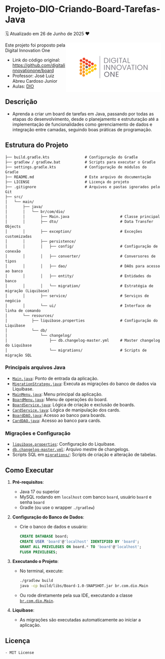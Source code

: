 # Projeto-DIO-Criando-Board-Tarefas-Java

:spiral_calendar: Atualizado em 26 de Junho de 2025 :heart:

<img align="right" alt="GIF" height="160px" src="https://github.com/rdeconti/rdeconti-resources/blob/main/Digital%20Innovation%20One%20-%20Logotipo.png" />

Este projeto foi proposto pela Digital Innovation One
- Link do código original: https://github.com/digitalinnovationone/board
- Professor: José Luiz Abreu Cardoso Junior
- Aulas: [DIO](https://web.dio.me/lab/proejto-board-de-tarefas/learning/20a6039c-3f63-43c8-9812-ef7aa35bc2f3?back=/track/tonnie-java-and-ai-europe)

## Descrição
- Aprenda a criar um board de tarefas em Java, passando por todas as etapas do desenvolvimento, desde o planejamento e estruturação até a implementação de funcionalidades como gerenciamento de dados e integração entre camadas, seguindo boas práticas de programação.

## Estrutura do Projeto

```
├── build.gradle.kts                # Configuração do Gradle
├── gradlew / gradlew.bat           # Scripts para executar o Gradle
├── settings.gradle.kts             # Configuração de módulos do Gradle
├── README.md                       # Este arquivo de documentação
├── LICENSE                         # Licença do projeto
├── .gitignore                      # Arquivos e pastas ignorados pelo Git
├── src/
│   └── main/
│       ├── java/
│       │   └── br/com/dio/
│       │       ├── Main.java                       # Classe principal
│       │       ├── dto/                            # Data Transfer Objects
│       │       ├── exception/                      # Exceções customizadas
│       │       ├── persistence/
│       │       │   ├── config/                     # Configuração de conexão
│       │       │   ├── converter/                  # Conversores de tipos
│       │       │   ├── dao/                        # DAOs para acesso ao banco
│       │       │   ├── entity/                     # Entidades do banco
│       │       │   └── migration/                  # Estratégia de migração (Liquibase)
│       │       ├── service/                        # Serviços de negócio
│       │       └── ui/                             # Interface de linha de comando
│       └── resources/
│           ├── liquibase.properties                # Configuração do Liquibase
│           └── db/
│               └── changelog/
│                   ├── db.changelog-master.yml     # Master changelog do Liquibase
│                   └── migrations/                 # Scripts de migração SQL
```

### Principais arquivos Java

- [`Main.java`](src/main/java/br/com/dio/Main.java): Ponto de entrada da aplicação.
- [`MigrationStrategy.java`](src/main/java/br/com/dio/persistence/migration/MigrationStrategy.java): Executa as migrações do banco de dados via Liquibase.
- [`MainMenu.java`](src/main/java/br/com/dio/ui/MainMenu.java): Menu principal da aplicação.
- [`BoardMenu.java`](src/main/java/br/com/dio/ui/BoardMenu.java): Menu de operações do board.
- [`BoardService.java`](src/main/java/br/com/dio/service/BoardService.java): Lógica de criação e exclusão de boards.
- [`CardService.java`](src/main/java/br/com/dio/service/CardService.java): Lógica de manipulação dos cards.
- [`BoardDAO.java`](src/main/java/br/com/dio/persistence/dao/BoardDAO.java): Acesso ao banco para boards.
- [`CardDAO.java`](src/main/java/br/com/dio/persistence/dao/CardDAO.java): Acesso ao banco para cards.

### Migrações e Configuração

- [`liquibase.properties`](src/main/resources/liquibase.properties): Configuração do Liquibase.
- [`db.changelog-master.yml`](src/main/resources/db/changelog/db.changelog-master.yml): Arquivo mestre de changelogs.
- Scripts SQL em [`migrations/`](src/main/resources/db/changelog/migrations/): Scripts de criação e alteração de tabelas.

## Como Executar

1. **Pré-requisitos**:
   - Java 17 ou superior
   - MySQL rodando em `localhost` com banco `board`, usuário `board` e senha `board`
   - Gradle (ou use o wrapper `./gradlew`)

2. **Configuração do Banco de Dados**:
   - Crie o banco de dados e usuário:
     ```sql
     CREATE DATABASE board;
     CREATE USER 'board'@'localhost' IDENTIFIED BY 'board';
     GRANT ALL PRIVILEGES ON board.* TO 'board'@'localhost';
     FLUSH PRIVILEGES;
     ```

3. **Executando o Projeto**:
   - No terminal, execute:
     ```sh
     ./gradlew build
     java -cp build/libs/Board-1.0-SNAPSHOT.jar br.com.dio.Main
     ```
   - Ou rode diretamente pela sua IDE, executando a classe [`br.com.dio.Main`](src/main/java/br/com/dio/Main.java).

4. **Liquibase**:
   - As migrações são executadas automaticamente ao iniciar a aplicação.

## Licença
    - MIT License